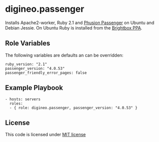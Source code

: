 digineo.passenger
=========

Installs Apache2-worker, Ruby 2.1 and [Phusion Passenger](https://www.phusionpassenger.com/) on Ubuntu and Debian Jessie.
On Ubuntu Ruby is installed from the [Brightbox PPA](https://launchpad.net/~brightbox/+archive/ubuntu/ruby-ng).

Role Variables
--------------

The following variables are defaults an can be overridden:

    ruby_version: "2.1"
    passenger_version: "4.0.53"
    passenger_friendly_error_pages: false

Example Playbook
----------------

    - hosts: servers
      roles:
      - { role: digineo.passenger, passenger_version: "4.0.53" }

License
-------

This code is licensed under [MIT license](http://opensource.org/licenses/MIT)
